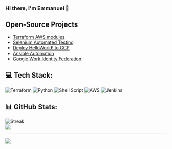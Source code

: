 ### Hi there, I'm Emmanuel 👋

## Open-Source Projects

- [Terraform AWS modules](https://github.com/devops-terraform-aws/modules)
- [Selenium Automated Testing](https://github.com/devops-terraform-aws/python-automation)
- [Deploy HelloWorld! to GCP](https://github.com/devops-terraform-gcp/helloworld)
- [Ansible Automation](https://github.com/ukohae/aws-ansible-automation)
- [Google Work Identity Federation](https://github.com/devops-terraform-gcp/workload-identity-federation)

## 💻 Tech Stack:
![Terraform](https://img.shields.io/badge/terraform-%235835CC.svg?style=for-the-badge&logo=terraform&logoColor=white) ![Python](https://img.shields.io/badge/python-3670A0?style=for-the-badge&logo=python&logoColor=ffdd54) ![Shell Script](https://img.shields.io/badge/shell_script-%23121011.svg?style=for-the-badge&logo=gnu-bash&logoColor=white) ![AWS](https://img.shields.io/badge/AWS-%23FF9900.svg?style=for-the-badge&logo=amazon-aws&logoColor=white) ![Jenkins](https://img.shields.io/badge/jenkins-%232C5263.svg?style=for-the-badge&logo=jenkins&logoColor=white) 


## 📊 GitHub Stats:
![Streak](https://github-readme-streak-stats.herokuapp.com/?user=ukohae&theme=gotham&hide_border=false)<br/>
![](https://github-readme-stats.vercel.app/api/top-langs/?username=ukohae&theme=gotham&hide_border=false&include_all_commits=false&count_private=false&layout=compact)

---

![](https://komarev.com/ghpvc/?username=ukohae&style=flat-square)
